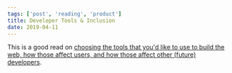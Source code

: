 ```yaml
---
tags: ['post', 'reading', 'product']
title: Developer Tools & Inclusion
date: 2019-04-11
---
```



This is a good read on [choosing the tools that you'd like to use to build the web, how those affect users, and how those affect other (future) developers](https://adactio.com/journal/15050).
